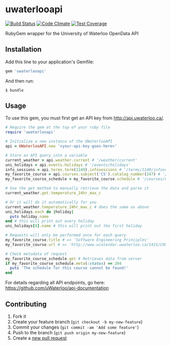 uwaterlooapi
============

[![Build Status](https://travis-ci.org/amsardesai/uwaterlooapi.svg)](https://travis-ci.org/amsardesai/uwaterlooapi)
[![Code Climate](https://codeclimate.com/github/amsardesai/uwaterlooapi/badges/gpa.svg)](https://codeclimate.com/github/amsardesai/uwaterlooapi)
[![Test Coverage](https://codeclimate.com/github/amsardesai/uwaterlooapi/badges/coverage.svg)](https://codeclimate.com/github/amsardesai/uwaterlooapi)

RubyGem wrapper for the University of Waterloo OpenData API

## Installation

Add this line to your application's Gemfile:

```ruby
gem 'uwaterlooapi'
```

And then run:

    $ bundle

## Usage

To use this gem, you must first get an API key from http://api.uwaterloo.ca/.

```ruby
# Require the gem at the top of your ruby file
require 'uwaterlooapi'

# Initialize a new instance of the UWaterlooAPI
api = UWaterlooAPI.new '<your-api-key-goes-here>'

# Store an API query into a variable
current_weather = api.weather.current # '/weather/current'
uni_holidays = api.events.holidays # '/events/holidays'
info_sessions = api.terms.term(1149).infosessions # '/terms/1149/infosessions'
my_favorite_course = api.courses.subject('CS').catalog_number(247) # '/courses/CS/247'
my_favorite_course_schedule = my_favorite_course.schedule # '/courses/CS/247/schedule'

# Use the get method to manually retrieve the data and parse it
current_weather.get.temperature_24hr_max_c

# Or it will do it automatically for you
current_weather.temperature_24hr_max_c # does the same as above
uni_holidays.each do |holiday|
  puts holiday.name
end # this will print out every holiday
uni_holidays[0].name # this will print out the first holiday

# Requests will only be performed once for each query
my_favorite_course.title # => 'Software Engineering Principles'
my_favorite_course.url # => 'http://www.ucalendar.uwaterloo.ca/1415/COURSE/course-CS.html#CS247'

# Check metadata of request
my_favorite_course_schedule.get # Retrieves data from server
if my_favorite_course_schedule.meta(:status) == 204
  puts 'The schedule for this course cannot be found!'
end
```

For details regarding all API endpoints, go here: https://github.com/uWaterloo/api-documentation

## Contributing

1. Fork it
2. Create your feature branch (`git checkout -b my-new-feature`)
3. Commit your changes (`git commit -am 'Add some feature'`)
4. Push to the branch (`git push origin my-new-feature`)
5. Create a [new pull request](../../pull/new/master)
